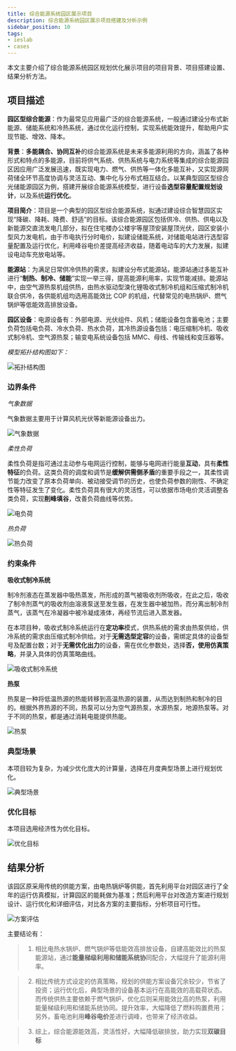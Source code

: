 ```yaml
---
title: 综合能源系统园区展示项目
description: 综合能源系统园区展示项目搭建及分析示例
sidebar_position: 10
tags:
- ieslab
- cases
---
```


本文主要介绍了综合能源系统园区规划优化展示项目的项目背景、项目搭建设置、结果分析方法。

## 项目描述

**园区型综合能源**：作为最常见应用最广泛的综合能源系统，一般通过建设分布式新能源、储能系统和冷热系统，通过优化运行控制，实现系统能效提升，帮助用户实现节能、增效、降本。

**背景**：**多能耦合、协同互补**的综合能源系统是未来多能源利用的方向，涵盖了各种形式和特点的多能源，目前将供气系统、供热系统与电力系统等集成的综合能源园区因应用广泛发展迅速，既实现电力、燃气、供热等一体化多能互补，又实现源网荷储全环节高度协调与灵活互动、集中化与分布式相互结合。以某典型园区型综合光储能源园区为例，搭建开展综合能源系统模型，进行设备**选型容量配置规划设计**，以及系统**运行优化**。

**项目简介**：项目是一个典型的园区型综合能源系统，拟通过建设综合智慧园区实现“降碳、降耗、降费、舒适”的目标。该综合能源园区包括供冷、供热、供电以及新能源交直流发电几部分，拟在住宅楼办公楼宇等屋顶安装屋顶光伏，园区安装小型风力发电机，由于市电执行分时电价，拟建设储能系统，对储能电站进行选型容量配置及运行优化，利用峰谷电价差提高经济收益，随着电动车的大力发展，拟建设电动车充放电站等。

**能源站**：为满足日常供冷供热的需求，拟建设分布式能源站，能源站通过多能互补进行“**制热、制冷、储能**”实现一举三得，提高能源利用率，实现节能减排。能源站中，由空气源热泵机组供热，由热水驱动型溴化锂吸收式制冷机组和压缩式制冷机联合供冷，各供能机组均选用高能效比 COP 的机组，代替常见的电热锅炉、燃气锅炉等低能效高排放设备。


**园区设备**：电源设备有：外部电源、光伏组件、风机；储能设备包含蓄电池；主要负荷包括电负荷、冷水负荷、热水负荷，其冷热源设备包括：电压缩制冷机、吸收式制冷机、空气源热泵；输变电系统设备包括 MMC、母线、传输线和变压器等。

*模型拓扑结构图如下：*

![拓扑结构图](./topology.png "拓扑结构图")


### 边界条件

*气象数据*

气象数据主要用于计算风机光伏等新能源设备出力。

![气象数据](./meteorology.png "气象数据")


*柔性负荷*

柔性负荷是指可通过主动参与电网运行控制，能够与电网进行能量**互动**，具有**柔性特征**的负荷。这类负荷的调度和调节是**缓解供需侧矛盾**的重要手段之一，其柔性调节能力改变了原本负荷单向、被动接受调节的历史，也使负荷参数的刚性、不确定性等特征发生了变化。柔性负荷具有很大的灵活性，可以依据市场电价灵活调整各类负荷，实现**削峰填谷**，改善负荷曲线等优势。

![电负荷](./image2.png "电负荷")

*热负荷*

![热负荷](./image3.png "热负荷")


### 约束条件


**吸收式制冷系统**

制冷剂液态在蒸发器中吸热蒸发，所形成的蒸气被吸收剂所吸收，在此之后，吸收了制冷剂蒸气的吸收剂由溶液泵送至发生器，在发生器中被加热，而分离出制冷剂蒸气，该蒸气在冷凝器中被冷凝成液体，再经节流后进入蒸发器。

在本项目种，吸收式制冷系统运行在**定功率**模式，供热系统的需求由热泵供给，供冷系统的需求由压缩式制冷供给。对于**无需选型定容**的设备，需绑定具体的设备型号及配置台数；对于**无需优化出力**的设备，需在优化参数处，选择**否，使用仿真策略**，并录入具体的仿真策略曲线。

![吸收式制冷系统](./AC.png "吸收式制冷系统")

**热泵**

热泵是一种将低温热源的热能转移到高温热源的装置，从而达到制热和制冷的目的。根据外界热源的不同，热泵可以分为空气源热泵，水源热泵，地源热泵等。对于不同的热泵，都是通过消耗电能提供热能。

![热泵](./HP.png "热泵")

### 典型场景

本项目较为复杂，为减少优化庞大的计算量，选择在月度典型场景上进行规划优化。

![典型场景](./typical.png "典型场景")

### 优化目标

本项目选用经济性为优化目标。

![优化目标](./optimization.png "优化目标")

## 结果分析

该园区原采用传统的供能方案，由电热锅炉等供能，首先利用平台对园区进行了全年的运行仿真模拟，计算园区的能耗做为基准；然后利用平台对改造方案进行规划设计、运行优化和详细评估，对比各方案的主要指标，分析项目可行性。

![方案评估](./evaluation.png "方案评估")

主要结论有：

>1. 相比电热水锅炉、燃气锅炉等低能效高排放设备，自建高能效比的热泵能源站，通过**能量梯级利用和储能系统协**同配合，大幅提升了能源利用率。

>2. 相比传统方式设定的仿真策略，规划的供能方案设备冗余较少，节省了投资；运行优化后，典型场景的设备基本运行在高能效的高载荷状态。而传统供热主要依赖于燃气锅炉，优化后则采用能效比高的热泵，利用能量梯级利用和储能系统协同。提升效率，大幅降低了燃料购置费用；另外，畜电池利用**峰谷电价**差进行调峰，也带来了经济收益。

>3. 综上，综合能源能效高，灵活性好，大幅降低碳排放，助力实现**双碳目标**